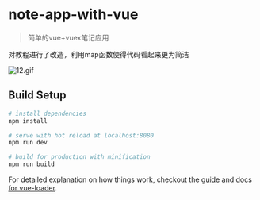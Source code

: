 # note-app-with-vue

> 简单的vue+vuex笔记应用

对教程进行了改造，利用map函数使得代码看起来更为简洁

![12.gif](https://ooo.0o0.ooo/2016/12/09/584a3eb147567.gif)

## Build Setup

``` bash
# install dependencies
npm install

# serve with hot reload at localhost:8080
npm run dev

# build for production with minification
npm run build
```

For detailed explanation on how things work, checkout the [guide](http://vuejs-templates.github.io/webpack/) and [docs for vue-loader](http://vuejs.github.io/vue-loader).
